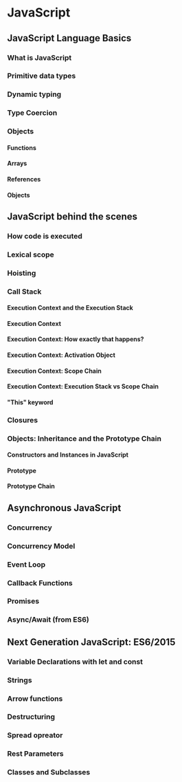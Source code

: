 # JavaScript

## JavaScript Language Basics

### What is JavaScript

### Primitive data types

### Dynamic typing

### Type Coercion

### Objects

#### Functions

#### Arrays

#### References

#### Objects

## JavaScript behind the scenes

### How code is executed

### Lexical scope

### Hoisting

### Call Stack

#### Execution Context and the Execution Stack

#### Execution Context

#### Execution Context: How exactly that happens?

#### Execution Context: Activation Object

#### Execution Context: Scope Chain

#### Execution Context: Execution Stack vs Scope Chain

#### "This" keyword

### Closures

### Objects: Inheritance and the Prototype Chain

#### Constructors and Instances in JavaScript

#### Prototype

#### Prototype Chain

## Asynchronous JavaScript

### Concurrency

### Concurrency Model

### Event Loop

### Callback Functions

### Promises

### Async/Await (from ES6)

## Next Generation JavaScript: ES6/2015

### Variable Declarations with let and const

### Strings

### Arrow functions

### Destructuring

### Spread opreator

### Rest Parameters

### Classes and Subclasses
